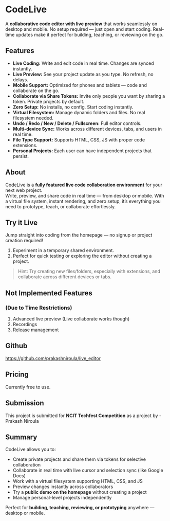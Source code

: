 # CodeLive

A **collaborative code editor with live preview** that works seamlessly on desktop and mobile. No setup required — just open and start coding. Real-time updates make it perfect for building, teaching, or reviewing on the go.



## Features

- **Live Coding:** Write and edit code in real time. Changes are synced instantly.  
- **Live Preview:** See your project update as you type. No refresh, no delays.  
- **Mobile Support:** Optimized for phones and tablets — code and collaborate on the go.  
- **Collaborate via Share Tokens:** Invite only people you want by sharing a token. Private projects by default.  
- **Zero Setup:** No installs, no config. Start coding instantly.  
- **Virtual Filesystem:** Manage dynamic folders and files. No real filesystem needed.  
- **Undo / Redo / New / Delete / Fullscreen:** Full editor controls.  
- **Multi-device Sync:** Works across different devices, tabs, and users in real time.  
- **File Type Support:** Supports HTML, CSS, JS with proper code extensions.  
- **Personal Projects:** Each user can have independent projects that persist.  



## About

CodeLive is a **fully featured live code collaboration environment** for your next web project.  
Write, preview, and share code in real time — from desktop or mobile. With a virtual file system, instant rendering, and zero setup, it’s everything you need to prototype, teach, or collaborate effortlessly.



## Try it Live

Jump straight into coding from the homepage — no signup or project creation required!  

1. Experiment in a temporary shared environment.  
2. Perfect for quick testing or exploring the editor without creating a project.  

> Hint: Try creating new files/folders, especially with extensions, and collaborate across different devices or tabs.



## Not Implemented Features
### (Due to Time Restrictions)

1. Advanced live preview (Live collaborate works though)  
2. Recordings  
3. Release management  



## Github
https://github.com/prakashniroula/live_editor


## Pricing

Currently free to use.


## Submission

This project is submitted for **NCIT Techfest Competition** as a project by - Prakash Niroula


## Summary

CodeLive allows you to:  
- Create private projects and share them via tokens for selective collaboration  
- Collaborate in real time with live cursor and selection sync (like Google Docs)  
- Work with a virtual filesystem supporting HTML, CSS, and JS  
- Preview changes instantly across collaborators  
- Try a **public demo on the homepage** without creating a project  
- Manage personal-level projects independently  

Perfect for **building, teaching, reviewing, or prototyping** anywhere — desktop or mobile.
